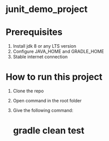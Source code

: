 # junit_demo_project

# Prerequisites

  1. Install jdk 8 or any LTS version
  2. Configure JAVA_HOME and GRADLE_HOME
  3. Stable internet connection
   
# How to run this project
  1. Clone the repo
  2. Open command in the root folder
  3. Give the following command:
        
        
       # gradle clean test
